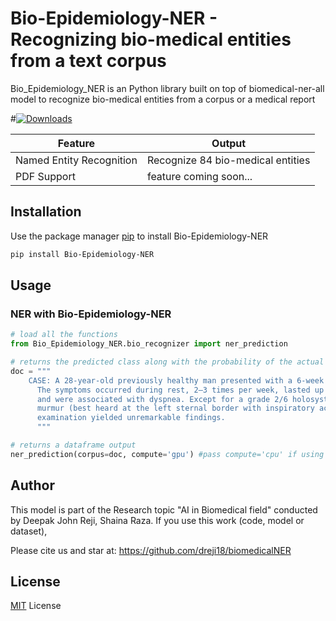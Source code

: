 # Bio-Epidemiology-NER - Recognizing bio-medical entities from a text corpus

Bio_Epidemiology_NER is an Python library built on top of biomedical-ner-all model to recognize bio-medical entities from a corpus or a medical report

#[![Downloads](https://static.pepy.tech/personalized-badge/biomedicalner?#period=total&units=international_system&left_color=black&right_color=orange&left_text=Downloads)](https://pepy.tech/project/biomedicalner)

| Feature  | Output  |
|---|---|
| Named Entity Recognition | Recognize 84 bio-medical entities |
| PDF Support | feature coming soon...|

## Installation

Use the package manager [pip](https://pip.pypa.io/en/stable/) to install Bio-Epidemiology-NER

```bash
pip install Bio-Epidemiology-NER
```

## Usage

### NER with Bio-Epidemiology-NER
```python
# load all the functions
from Bio_Epidemiology_NER.bio_recognizer import ner_prediction

# returns the predicted class along with the probability of the actual EnvBert model
doc = """
	CASE: A 28-year-old previously healthy man presented with a 6-week history of palpitations. 
      The symptoms occurred during rest, 2–3 times per week, lasted up to 30 minutes at a time 
      and were associated with dyspnea. Except for a grade 2/6 holosystolic tricuspid regurgitation 
      murmur (best heard at the left sternal border with inspiratory accentuation), physical 
      examination yielded unremarkable findings.
      """

# returns a dataframe output
ner_prediction(corpus=doc, compute='gpu') #pass compute='cpu' if using cpu

```


## Author
This model is part of the Research topic "AI in Biomedical field" conducted by Deepak John Reji, Shaina Raza. If you use this work (code, model or dataset),

Please cite us and star at: https://github.com/dreji18/biomedicalNER

## License
[MIT](https://choosealicense.com/licenses/mit/) License
